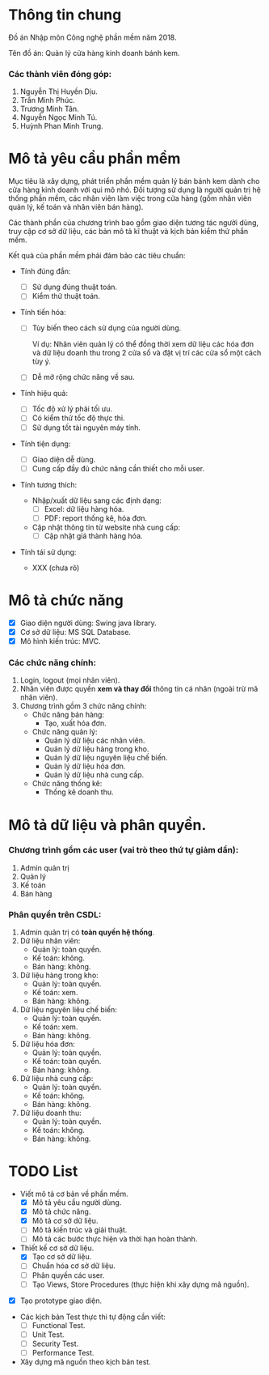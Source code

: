 # Thông tin chung

Đồ án Nhập môn Công nghệ phần mềm năm 2018.

Tên đồ án: Quản lý cửa hàng kinh doanh bánh kem.

### Các thành viên đóng góp:

1. Nguyễn Thị Huyền Dịu.
2. Trần Minh Phúc.
3. Trương Minh Tân.
4. Nguyễn Ngọc Minh Tú.
5. Huỳnh Phan Minh Trung.

# Mô tả yêu cầu phần mềm

Mục tiêu là xây dựng, phát triển phần mềm quản lý bán bánh kem dành cho cửa hàng kinh doanh với qui mô nhỏ. Đối tượng sử dụng là người quản trị hệ thống phần mềm, các nhân viên làm việc trong cửa hàng (gồm nhân viên quản lý, kế toán và nhân viên bán hàng).

Các thành phần của chương trình bao gồm giao diện tương tác người dùng, truy cập cơ sở dữ liệu, các bản mô tả kĩ thuật và kịch bản kiểm thử phần mềm.

Kết quả của phần mềm phải đảm bảo các tiêu chuẩn:

- Tính đúng đắn:
  - [ ] Sử dụng đúng thuật toán.
  - [ ] Kiểm thử thuật toán.
- Tính tiến hóa:

  - [ ] Tùy biến theo cách sử dụng của người dùng.

    Ví dụ: Nhân viên quản lý có thể đồng thời xem dữ liệu các hóa đơn và dữ liệu doanh thu trong 2 cửa sổ và đặt vị trí các cửa sổ một cách tùy ý.

  - [ ] Dễ mở rộng chức năng về sau.

- Tính hiệu quả:
  - [ ] Tốc độ xử lý phải tối ưu.
  - [ ] Có kiểm thử tốc độ thực thi.
  - [ ] Sử dụng tốt tài nguyên máy tính.
- Tính tiện dụng:
  - [ ] Giao diện dễ dùng.
  - [ ] Cung cấp đầy đủ chức năng cần thiết cho mỗi user.
- Tính tương thích:
  - Nhập/xuất dữ liệu sang các định dạng:
    - [ ] Excel: dữ liệu hàng hóa.
    - [ ] PDF: report thống kê, hóa đơn.
  - Cập nhật thông tin từ website nhà cung cấp:
    - [ ] Cập nhật giá thành hàng hóa.
- Tính tái sử dụng:
  - XXX (chưa rõ)

# Mô tả chức năng

- [x] Giao diện người dùng: Swing java library.
- [x] Cơ sở dữ liệu: MS SQL Database.
- [x] Mô hình kiến trúc: MVC.

### Các chức năng chính:

1. Login, logout (mọi nhân viên).
1. Nhân viên được quyền **xem và thay đổi** thông tin cá nhân (ngoài trừ mã nhân viên).
1. Chương trình gồm 3 chức năng chính:
   - Chức năng bán hàng:
     - Tạo, xuất hóa đơn.
   - Chức năng quản lý:
     - Quản lý dữ liệu các nhân viên.
     - Quản lý dữ liệu hàng trong kho.
     - Quản lý dữ liệu nguyên liệu chế biến.
     - Quản lý dữ liệu hóa đơn.
     - Quản lý dữ liệu nhà cung cấp.
   - Chức năng thống kê:
     - Thống kê doanh thu.

# Mô tả dữ liệu và phân quyền.

### Chương trình gồm các user (vai trò theo thứ tự giảm dần):

1. Admin quản trị
2. Quản lý
3. Kế toán
4. Bán hàng

### Phân quyền trên CSDL:

1. Admin quản trị có **toàn quyền hệ thống**.
1. Dữ liệu nhân viên:
   - Quản lý: toàn quyền.
   - Kế toán: không.
   - Bán hàng: không.
1. Dữ liệu hàng trong kho:
   - Quản lý: toàn quyền.
   - Kế toán: xem.
   - Bán hàng: không.
1. Dữ liệu nguyên liệu chế biến:
   - Quản lý: toàn quyền.
   - Kế toán: xem.
   - Bán hàng: không.
1. Dữ liệu hóa đơn:
   - Quản lý: toàn quyền.
   - Kế toán: toàn quyền.
   - Bán hàng: không.
1. Dữ liệu nhà cung cấp:
   - Quản lý: toàn quyền.
   - Kế toán: không.
   - Bán hàng: không.
1. Dữ liệu doanh thu:
   - Quản lý: toàn quyền.
   - Kế toán: không.
   - Bán hàng: không.

# TODO List

- Viết mô tả cơ bản về phần mềm.
  - [x] Mô tả yêu cầu người dùng.
  - [x] Mô tả chức năng.
  - [x] Mô tả cơ sở dữ liệu.
  - [ ] Mô tả kiến trúc và giải thuật.
  - [ ] Mô tả các bước thực hiện và thời hạn hoàn thành.
- Thiết kế cơ sở dữ liệu.
  - [x] Tạo cơ sở dữ liệu.
  - [ ] Chuẩn hóa cơ sở dữ liệu.
  - [ ] Phân quyền các user.
  - [ ] Tạo Views, Store Procedures (thực hiện khi xây dựng mã nguồn).
- [x] Tạo prototype giao diện.
- Các kịch bản Test thực thi tự động cần viết:
  - [ ] Functional Test.
  - [ ] Unit Test.
  - [ ] Security Test.
  - [ ] Performance Test.
- Xây dựng mã nguồn theo kịch bản test.

